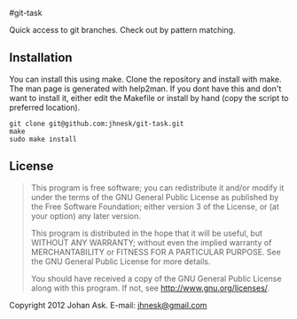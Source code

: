 #git-task

Quick access to git branches. Check out by pattern matching.

## Installation

You can install this using make. Clone the repository and install
with make.  The man page is generated with help2man. If you dont have
this and don't want to install it, either edit the Makefile or install
by hand (copy the script to preferred location).

```
git clone git@github.com:jhnesk/git-task.git
make
sudo make install
```

## License

> This program is free software; you can redistribute it and/or modify
> it under the terms of the GNU General Public License as published by
> the Free Software Foundation; either version 3 of the License, or
> (at your option) any later version.
> 
> This program is distributed in the hope that it will be useful,
> but WITHOUT ANY WARRANTY; without even the implied warranty of
> MERCHANTABILITY or FITNESS FOR A PARTICULAR PURPOSE.  See the
> GNU General Public License for more details.
> 
> You should have received a copy of the GNU General Public License
> along with this program. If not, see <http://www.gnu.org/licenses/>.

Copyright 2012 Johan Ask.
E-mail: jhnesk@gmail.com
